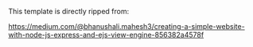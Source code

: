 This template is directly ripped from:

https://medium.com/@bhanushali.mahesh3/creating-a-simple-website-with-node-js-express-and-ejs-view-engine-856382a4578f
